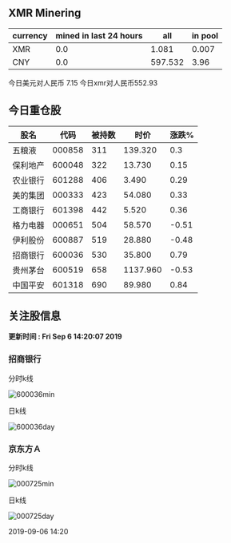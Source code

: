 ## XMR Minering

|currency|mined in last 24 hours|all|in pool|
|---|---|---|---|
|XMR|0.0|1.081|0.007|
|CNY|0.0|597.532|3.96|

今日美元对人民币 7.15	今日xmr对人民币552.93


## 今日重仓股 

|股名|代码|被持数|时价|涨跌%|
|---|---|---|---|---|
|五粮液|000858|311|139.320|0.3|
|保利地产|600048|322|13.730|0.15|
|农业银行|601288|406|3.490|0.29|
|美的集团|000333|423|54.080|0.33|
|工商银行|601398|442|5.520|0.36|
|格力电器|000651|504|58.570|-0.51|
|伊利股份|600887|519|28.880|-0.48|
|招商银行|600036|530|35.800|0.79|
|贵州茅台|600519|658|1137.960|-0.53|
|中国平安|601318|690|89.980|0.84|

## 关注股信息
**更新时间 : Fri Sep  6 14:20:07 2019**
### 招商银行 
分时k线

![600036min](http://image.sinajs.cn/newchart/min/n/sh600036.gif)

日k线

![600036day](http://image.sinajs.cn/newchart/daily/n/sh600036.gif)

### 京东方Ａ 
分时k线

![000725min](http://image.sinajs.cn/newchart/min/n/sz000725.gif)

日k线

![000725day](http://image.sinajs.cn/newchart/daily/n/sz000725.gif)

2019-09-06 14:20